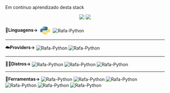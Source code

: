 Em contínuo aprendizado desta stack

<!---
brenoAmodesto/brenoAmodesto is a ✨ special ✨ repository because its `README.md` (this file) appears on your GitHub profile.
You can click the Preview link to take a look at your changes.
--->


<div align="center">
  <img height="180em" src="https://github-readme-stats.vercel.app/api?username=brenoAmodesto&show_icons=true&theme=dark&include_all_commits=true&count_private=true"/>
  <img height="180em" src="https://github-readme-stats.vercel.app/api/top-langs/?username=brenoAmodesto&layout=compact&langs_count=7&theme=dark"/>
</div>

<div style="display: inline_block"><br>
<strong>🧰Linguagens-></strong>
  <img align="center" alt="Rafa-Python" height="30" width="40" src="https://raw.githubusercontent.com/devicons/devicon/master/icons/python/python-original.svg">
  <img align="center" alt="Rafa-Python" height="30" width="40" src="https://cdn.jsdelivr.net/gh/devicons/devicon/icons/bash/bash-original.svg">
  
  </div>
  <div>
  
  ----------------------------------------------------------------------------------------------------------------
  
  </div>
  
  
<div>
 <strong>☁️Providers-></strong>
    <img align="center" alt="Rafa-Python" height="60" width="70" src="https://cdn.jsdelivr.net/gh/devicons/devicon/icons/azure/azure-original-wordmark.svg">
    <img align="center" alt="Rafa-Python" height="60" width="70" src="https://cdn.jsdelivr.net/gh/devicons/devicon/icons/amazonwebservices/amazonwebservices-original-wordmark.svg">
   
  </div>
  
  <div>
  
  ----------------------------------------------------------------------------------------------------------------
  
  </div>
  
 
 <div allign="center">
 <strong>🏴‍☠️Distros-></strong>
 <img align="center" alt="Rafa-Python" height="30" width="40" src="https://cdn.jsdelivr.net/gh/devicons/devicon/icons/ubuntu/ubuntu-plain.svg">
 <img align="center" alt="Rafa-Python" height="30" width="40" src="https://cdn.jsdelivr.net/gh/devicons/devicon/icons/debian/debian-plain-wordmark.svg">
 <img align="center" alt="Rafa-Python" height="30" width="40" src="https://cdn.jsdelivr.net/gh/devicons/devicon/icons/centos/centos-original.svg">
   
  
  </div>
<div>
  
  ----------------------------------------------------------------------------------------------------------------
  
  </div>

<div>
<strong>🔧Ferramentas-></strong>
<img align="center" alt="Rafa-Python" height="60" width="70" src="https://cdn.jsdelivr.net/gh/devicons/devicon/icons/docker/docker-original-wordmark.svg">
<img align="center" alt="Rafa-Python" height="60" width="70" src="https://www.vectorlogo.zone/logos/terraformio/terraformio-ar21.svg">
<img align="center" alt="Rafa-Python" height="60" width="70" src="https://www.vectorlogo.zone/logos/ansible/ansible-ar21.svg">
<img align="center" alt="Rafa-Python" height="60" width="70" src="https://cdn.jsdelivr.net/gh/devicons/devicon/icons/circleci/circleci-plain-wordmark.svg">
<img align="center" alt="Rafa-Python" height="60" width="70" src="https://www.vectorlogo.zone/logos/grafana/grafana-ar21.svg">
<img align="center" alt="Rafa-Python" height="60" width="70" src="https://www.vectorlogo.zone/logos/zabbix/zabbix-ar21.svg">
  
  </div
  

  
